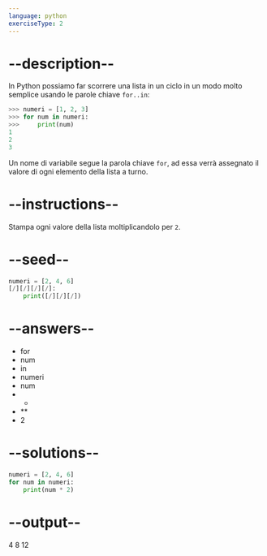 ```yaml
---
language: python
exerciseType: 2
---
```


# --description--

In Python possiamo far scorrere una lista in un ciclo in un modo molto semplice usando le parole chiave `for..in`:
```python
>>> numeri = [1, 2, 3]
>>> for num in numeri:
>>> 	print(num)
1
2
3
```
Un nome di variabile segue la parola chiave `for`, ad essa verrà assegnato il valore di ogni elemento della lista a turno.

# --instructions--

Stampa ogni valore della lista moltiplicandolo per `2`.

# --seed--

```python
numeri = [2, 4, 6]
[/][/][/][/]:
    print([/][/][/])
```

# --answers--

- for 
- num 
- in 
- numeri
- num 
- * 
- ** 
- 2

# --solutions--

```python
numeri = [2, 4, 6]
for num in numeri:
    print(num * 2)
```

# --output--

4
8
12
